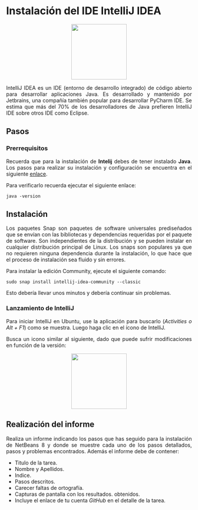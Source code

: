 <div align="justify">

# Instalación del IDE IntelliJ IDEA

<div align="center">
  <img src="http://blog.chuidiang.org/wp-content/uploads/6eqoPNuy.jpg" width="150px">
</div>


  IntelliJ IDEA es un IDE (entorno de desarrollo integrado) de código abierto para desarrollar aplicaciones Java. Es desarrollado y mantenido por Jetbrains, una compañía también popular para desarrollar PyCharm IDE. Se estima que más del 70% de los desarrolladores de Java prefieren IntelliJ IDE sobre otros IDE como Eclipse.

## Pasos

### Prerrequisitos

  Recuerda que para la instalación de __Intelij__ debes de tener instalado __Java__. Los pasos para realizar su instalación y configuración se encuentra en el siguiente [enlace](tarea-jdk.md).

  Para verificarlo recuerda ejecutar el siguiente enlace:

```console
java -version
```

## Instalación

  Los paquetes Snap son paquetes de software universales prediseñados que se envían con las bibliotecas y dependencias requeridas por el paquete de software. Son independientes de la distribución y se pueden instalar en cualquier distribución principal de Linux. Los snaps son populares ya que no requieren ninguna dependencia durante la instalación, lo que hace que el proceso de instalación sea fluido y sin errores.

  Para instalar la edición Community, ejecute el siguiente comando:

```console
sudo snap install intellij-idea-community --classic
```

 Esto debería llevar unos minutos y debería continuar sin problemas.

### Lanzamiento de IntelliJ

  Para iniciar IntelliJ en Ubuntu, use la aplicación para buscarlo (_Activities o Alt + F1_) como se muestra. Luego haga clic en el ícono de IntelliJ.

  Busca un icono similar al siguiente, dado que puede sufrir modificaciones en función de la versión:

  <div align="center">
    <img src="http://blog.chuidiang.org/wp-content/uploads/6eqoPNuy.jpg" width="150px">
  </div>

## Realización del informe

Realiza un informe indicando los pasos que has seguido para la instalación de NetBeans 8 y donde se muestre cada uno de los pasos detallados, pasos y problemas encontrados.
Además el informe debe de contener:
 - Titulo de la tarea.
 - Nombre y Apellidos.
 - Indice.
 - Pasos descritos.
 - Carecer faltas de ortografía.
 - Capturas de pantalla con los resultados. obtenidos.
 - Incluye el enlace de tu cuenta _GitHub_ en el detalle de la tarea.

</div>
